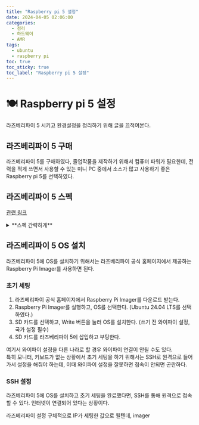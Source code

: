 ```yaml
---
title: "Raspberry pi 5 설정"
date: 2024-04-05 02:06:00
categories:
  - 정리
  - 하드웨어
  - AMR
tags:
  - ubuntu
  - raspberry pi
toc: true
toc_sticky: true
toc_label: "Raspberry pi 5 설정"
---
```


# 🍽️ Raspberry pi 5 설정   
라즈베리파이 5 시키고 환경설정을 정리하기 위해 글을 끄적여본다.    

## 라즈베리파이 5 구매
라즈베리파이 5를 구매하였다, 졸업작품을 제작하기 위해서 컴퓨터 파워가 필요한데, 전력을 적게 쓰면서 사용할 수 있는 미니 PC 중에서 소스가 많고 사용하기 좋은 Raspberry pi 5를 선택하였다.  

## 라즈베리파이 5 스펙
[관련 링크](https://www.raspberrypi.com/products/raspberry-pi-5/)  

<details>
  <summary>**스펙 간략하게**</summary>
  Broadcom BCM2712 2.4GHz quad-core 64-bit Arm Cortex-A76 CPU, with cryptography extensions, 512KB per-core L2 caches and a 2MB shared L3 cache
  VideoCore VII GPU, supporting OpenGL ES 3.1, Vulkan 1.2
  Dual 4Kp60 HDMI® display output with HDR support
  4Kp60 HEVC decoder
  LPDDR4X-4267 SDRAM (2GB, 4GB, and 8GB)
  Dual-band 802.11ac Wi-Fi®
  Bluetooth 5.0 / Bluetooth Low Energy (BLE)
  microSD card slot, with support for high-speed SDR104 mode
  2 × USB 3.0 ports, supporting simultaneous 5Gbps operation
  2 × USB 2.0 ports
  Gigabit Ethernet, with PoE+ support (requires separate PoE+ HAT)
  2 × 4-lane MIPI camera/display transceivers
  PCIe 2.0 x1 interface for fast peripherals (requires separate M.2 HAT or other adapter)
  5V/5A DC power via USB-C, with Power Delivery support
  Raspberry Pi standard 40-pin header
  Real-time clock (RTC), powered from external battery
  Power button
</details>

## 라즈베리파이 5 OS 설치
라즈베리파이 5에 OS를 설치하기 위해서는 라즈베리파이 공식 홈페이지에서 제공하는 Raspberry Pi Imager를 사용하면 된다.

### 초기 세팅
1. 라즈베리파이 공식 홈페이지에서 Raspberry Pi Imager를 다운로드 받는다.
2. Raspberry Pi Imager를 실행하고, OS를 선택한다. (Ubuntu 24.04 LTS를 선택하였다.)
3. SD 카드를 선택하고, Write 버튼을 눌러 OS를 설치한다. (쓰기 전 와이파이 설정, 국가 설정 필수)
4. SD 카드를 라즈베리파이 5에 삽입하고 부팅한다.

여기서 와이파이 설정을 다른 나라로 할 경우 와이파이 연결이 안될 수도 있다.  
특히 모니터, 키보드가 없는 상황에서 초기 세팅을 하기 위해서는 SSH로 원격으로 들어가서 설정을 해줘야 하는데, 이때 와이파이 설정을 잘못하면 접속이 안되면 곤란하다.

### SSH 설정
라즈베리파이 5에 OS를 설치하고 초기 세팅을 완료했다면, SSH를 통해 원격으로 접속할 수 있다.
인터넷이 연결되어 있다는 상황이다.  

라즈베리파이 설정 구체적으로 IP가 세팅한 값으로 될텐데, imager